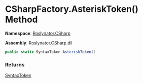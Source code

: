 # CSharpFactory\.AsteriskToken\(\) Method

**Namespace**: [Roslynator.CSharp](../../README.md)

**Assembly**: Roslynator\.CSharp\.dll

```csharp
public static SyntaxToken AsteriskToken()
```

### Returns

[SyntaxToken](https://docs.microsoft.com/en-us/dotnet/api/microsoft.codeanalysis.syntaxtoken)

